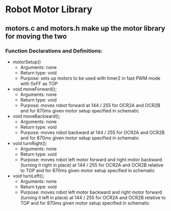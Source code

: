 # Robot Motor Library
## motors.c and motors.h make up the motor library for moving the two 

### Function Declarations and Definitions:
- motorSetup()
    - Arguments: none
    - Return type: void
    - Purpose: sets up motors to be used with timer2 in fast PWM mode with 0xFF as TOP
- void moveForward();
    - Arguments: none
    - Return type: void
    - Purpose: moves robot forward at 144 / 255 for OCR2A and OCR2B and for 870ms given motor setup specified in schematic
- void moveBackward();
    - Arguments: none
    - Return type: void
    - Purpose: moves robot backward at 144 / 255 for OCR2A and OCR2B and for 870ms given motor setup specified in schematic
- void turnRight();
    - Arguments: none
    - Return type: void
    - Purpose: moves robot left motor forward and right motor backward (turning it right in place) at 144 / 255 for OCR2A and OCR2B relative to TOP and for 870ms given motor setup specified in schematic
- void turnLeft();
    - Arguments: none
    - Return type: void
    - Purpose: moves robot left motor backward and right motor forward (turning it left in place) at 144 / 255 for OCR2A and OCR2B relative to TOP and for 870ms given motor setup specified in schematic